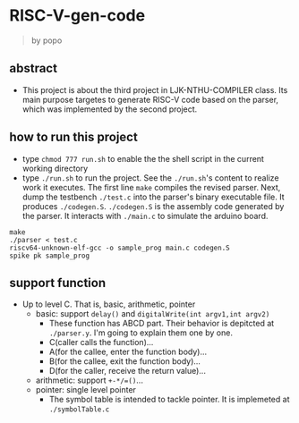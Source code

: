 # RISC-V-gen-code
> by popo
## abstract
- This project is about the third project in LJK-NTHU-COMPILER class. Its main purpose targetes to generate RISC-V code based on the parser, which was implemented by the second project.
## how to run this project
- type `chmod 777 run.sh` to enable the the shell script in the current working directory
- type `./run.sh` to run the project. See the `./run.sh`'s content to realize work it executes. The first line `make` compiles the revised parser. Next, dump the testbench `./test.c` into the parser's binary executable file. It produces `./codegen.S`. `./codegen.S` is the assembly code generated by the parser. It interacts with `./main.c` to simulate the arduino board.
```javascript=
make
./parser < test.c
riscv64-unknown-elf-gcc -o sample_prog main.c codegen.S
spike pk sample_prog
```
## support function
- Up to level C. That is, basic, arithmetic, pointer
  - basic: support `delay()` and `digitalWrite(int argv1,int argv2)`
    - These function has ABCD part. Their behavior is depitcted at `./parser.y`. I'm going to explain them one by one. 
    - C(caller calls the function)...
    - A(for the callee, enter the function body)...
    - B(for the callee, exit the function body)...
    - D(for the caller, receive the return value)... 
  - arithmetic: support `+-*/=()`...
  - pointer: single level pointer   
    - The symbol table is intended to tackle pointer. It is implemeted at `./symbolTable.c`
  

